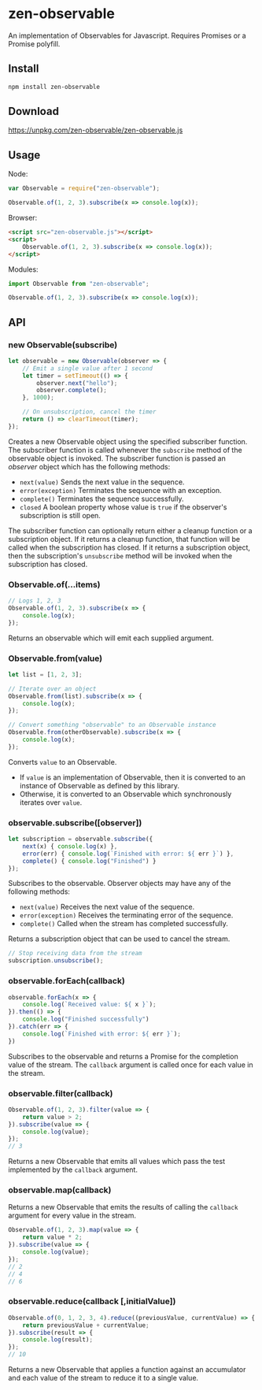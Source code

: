 # zen-observable

An implementation of Observables for Javascript. Requires Promises or a Promise polyfill.

## Install

```sh
npm install zen-observable
```

## Download

https://unpkg.com/zen-observable/zen-observable.js

## Usage

Node:

```js
var Observable = require("zen-observable");

Observable.of(1, 2, 3).subscribe(x => console.log(x));
```

Browser:

```html
<script src="zen-observable.js"></script>
<script>
    Observable.of(1, 2, 3).subscribe(x => console.log(x));
</script>
```

Modules:

```js
import Observable from "zen-observable";

Observable.of(1, 2, 3).subscribe(x => console.log(x));
```

## API

### new Observable(subscribe)

```js
let observable = new Observable(observer => {
    // Emit a single value after 1 second
    let timer = setTimeout(() => {
        observer.next("hello");
        observer.complete();
    }, 1000);

    // On unsubscription, cancel the timer
    return () => clearTimeout(timer);
});
```

Creates a new Observable object using the specified subscriber function.  The subscriber function is called whenever the `subscribe` method of the observable object is invoked.  The subscriber function is passed an *observer* object which has the following methods:

- `next(value)` Sends the next value in the sequence.
- `error(exception)` Terminates the sequence with an exception.
- `complete()` Terminates the sequence successfully.
- `closed` A boolean property whose value is `true` if the observer's subscription is still open.

The subscriber function can optionally return either a cleanup function or a subscription object.  If it returns a cleanup function, that function will be called when the subscription has closed.  If it returns a subscription object, then the subscription's `unsubscribe` method will be invoked when the subscription has closed.

### Observable.of(...items)

```js
// Logs 1, 2, 3
Observable.of(1, 2, 3).subscribe(x => {
    console.log(x);
});
```

Returns an observable which will emit each supplied argument.

### Observable.from(value)

```js
let list = [1, 2, 3];

// Iterate over an object
Observable.from(list).subscribe(x => {
    console.log(x);
});
```

```js
// Convert something "observable" to an Observable instance
Observable.from(otherObservable).subscribe(x => {
    console.log(x);
});
```

Converts `value` to an Observable.

- If `value` is an implementation of Observable, then it is converted to an instance of Observable as defined by this library.
- Otherwise, it is converted to an Observable which synchronously iterates over `value`.

### observable.subscribe([observer])

```js
let subscription = observable.subscribe({
    next(x) { console.log(x) },
    error(err) { console.log(`Finished with error: ${ err }`) },
    complete() { console.log("Finished") }
});
```

Subscribes to the observable.  Observer objects may have any of the following methods:

- `next(value)` Receives the next value of the sequence.
- `error(exception)` Receives the terminating error of the sequence.
- `complete()` Called when the stream has completed successfully.

Returns a subscription object that can be used to cancel the stream.

```js
// Stop receiving data from the stream
subscription.unsubscribe();
```

### observable.forEach(callback)

```js
observable.forEach(x => {
    console.log(`Received value: ${ x }`);
}).then(() => {
    console.log("Finished successfully")
}).catch(err => {
    console.log(`Finished with error: ${ err }`);
})
```

Subscribes to the observable and returns a Promise for the completion value of the stream.  The `callback` argument is called once for each value in the stream.

### observable.filter(callback)

```js
Observable.of(1, 2, 3).filter(value => {
    return value > 2;
}).subscribe(value => {
    console.log(value);
});
// 3
```

Returns a new Observable that emits all values which pass the test implemented by the `callback` argument.

### observable.map(callback)

Returns a new Observable that emits the results of calling the `callback` argument for every value in the stream.

```js
Observable.of(1, 2, 3).map(value => {
    return value * 2;
}).subscribe(value => {
    console.log(value);
});
// 2
// 4
// 6
```

### observable.reduce(callback [,initialValue])

```js
Observable.of(0, 1, 2, 3, 4).reduce((previousValue, currentValue) => {
    return previousValue + currentValue;
}).subscribe(result => {
    console.log(result);
});
// 10
```

Returns a new Observable that applies a function against an accumulator and each value of the stream to reduce it to a single value.

